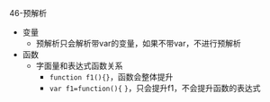 46-预解析

- 变量
  - 预解析只会解析带var的变量，如果不带var，不进行预解析
- 函数
  - 字面量和表达式函数关系
    - `function f1(){}`，函数会整体提升
    - `var f1=function(){`
      `}`，只会提升f1，不会提升函数的表达式